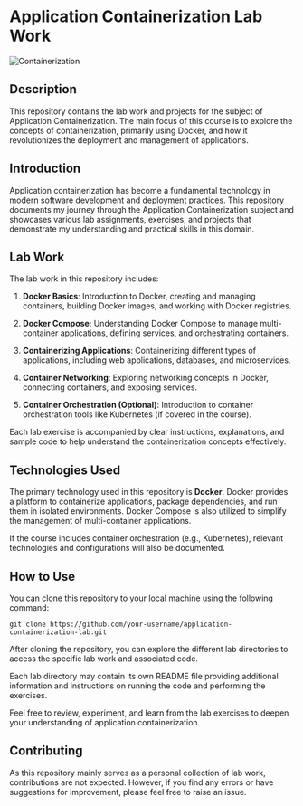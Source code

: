 # Application Containerization Lab Work

![Containerization](https://your-image-url.com)

## Description

This repository contains the lab work and projects for the subject of Application Containerization. The main focus of this course is to explore the concepts of containerization, primarily using Docker, and how it revolutionizes the deployment and management of applications.

## Introduction

Application containerization has become a fundamental technology in modern software development and deployment practices. This repository documents my journey through the Application Containerization subject and showcases various lab assignments, exercises, and projects that demonstrate my understanding and practical skills in this domain.

## Lab Work

The lab work in this repository includes:

1. **Docker Basics**: Introduction to Docker, creating and managing containers, building Docker images, and working with Docker registries.

2. **Docker Compose**: Understanding Docker Compose to manage multi-container applications, defining services, and orchestrating containers.

3. **Containerizing Applications**: Containerizing different types of applications, including web applications, databases, and microservices.

4. **Container Networking**: Exploring networking concepts in Docker, connecting containers, and exposing services.

5. **Container Orchestration (Optional)**: Introduction to container orchestration tools like Kubernetes (if covered in the course).

Each lab exercise is accompanied by clear instructions, explanations, and sample code to help understand the containerization concepts effectively.

## Technologies Used

The primary technology used in this repository is **Docker**. Docker provides a platform to containerize applications, package dependencies, and run them in isolated environments. Docker Compose is also utilized to simplify the management of multi-container applications.

If the course includes container orchestration (e.g., Kubernetes), relevant technologies and configurations will also be documented.

## How to Use

You can clone this repository to your local machine using the following command:

```
git clone https://github.com/your-username/application-containerization-lab.git
```

After cloning the repository, you can explore the different lab directories to access the specific lab work and associated code.

Each lab directory may contain its own README file providing additional information and instructions on running the code and performing the exercises.

Feel free to review, experiment, and learn from the lab exercises to deepen your understanding of application containerization.

## Contributing

As this repository mainly serves as a personal collection of lab work, contributions are not expected. However, if you find any errors or have suggestions for improvement, please feel free to raise an issue.
